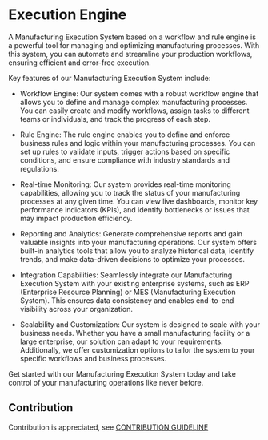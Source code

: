 # Execution Engine

A Manufacturing Execution System based on a workflow and rule engine is a powerful tool for managing and optimizing manufacturing processes. With this system, you can automate and streamline your production workflows, ensuring efficient and error-free execution.

Key features of our Manufacturing Execution System include:

- Workflow Engine: Our system comes with a robust workflow engine that allows you to define and manage complex manufacturing processes. You can easily create and modify workflows, assign tasks to different teams or individuals, and track the progress of each step.

- Rule Engine: The rule engine enables you to define and enforce business rules and logic within your manufacturing processes. You can set up rules to validate inputs, trigger actions based on specific conditions, and ensure compliance with industry standards and regulations.

- Real-time Monitoring: Our system provides real-time monitoring capabilities, allowing you to track the status of your manufacturing processes at any given time. You can view live dashboards, monitor key performance indicators (KPIs), and identify bottlenecks or issues that may impact production efficiency.

- Reporting and Analytics: Generate comprehensive reports and gain valuable insights into your manufacturing operations. Our system offers built-in analytics tools that allow you to analyze historical data, identify trends, and make data-driven decisions to optimize your processes.

- Integration Capabilities: Seamlessly integrate our Manufacturing Execution System with your existing enterprise systems, such as ERP (Enterprise Resource Planning) or MES (Manufacturing Execution System). This ensures data consistency and enables end-to-end visibility across your organization.

- Scalability and Customization: Our system is designed to scale with your business needs. Whether you have a small manufacturing facility or a large enterprise, our solution can adapt to your requirements. Additionally, we offer customization options to tailor the system to your specific workflows and business processes.

Get started with our Manufacturing Execution System today and take control of your manufacturing operations like never before.

## Contribution

Contribution is appreciated, see [CONTRIBUTION GUIDELINE](./CONTRIBUTING.md)

